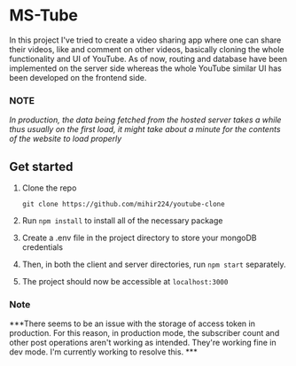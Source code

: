 # MS-Tube 

In this project I've tried to create a video sharing app where one can share their videos, like and comment on other videos, basically cloning the whole functionality and UI of YouTube. As of now, routing and database have been implemented on the server side whereas the whole YouTube similar UI has been developed on the frontend side. 

### NOTE
*In production, the data being fetched from the hosted server takes a while thus usually on the first load, it might take about a minute for the contents of the website to load properly* 

## Get started

1. Clone the repo

   `git clone https://github.com/mihir224/youtube-clone`

2. Run `npm install` to install all of the necessary package
3. Create a .env file in the project directory to store your mongoDB credentials
5. Then, in both the client and server directories, run `npm start` separately.
6. The project should now be accessible at `localhost:3000`

### Note
***There seems to be an issue with the storage of access token in production. For this reason, in production mode, the subscriber count and other post operations aren't working as intended. They're working fine in dev mode. I'm currently working to resolve this. ***